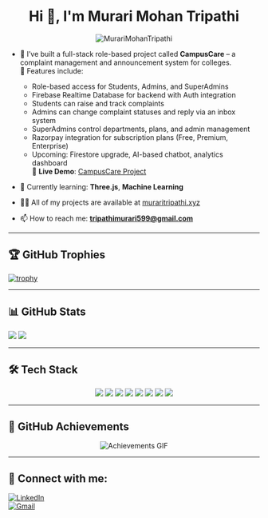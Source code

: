 <h1 align="center">Hi 👋, I'm Murari Mohan Tripathi</h1>
<p align="center">
  <img src="https://komarev.com/ghpvc/?username=MurariMohanTripathi&label=Profile%20views&color=0e75b6&style=flat" alt="MurariMohanTripathi" />
</p>

- 🔭 I’ve built a full-stack role-based project called **CampusCare** – a complaint management and announcement system for colleges.  
  🚀 Features include:
  - Role-based access for Students, Admins, and SuperAdmins  
  - Firebase Realtime Database for backend with Auth integration  
  - Students can raise and track complaints  
  - Admins can change complaint statuses and reply via an inbox system  
  - SuperAdmins control departments, plans, and admin management  
  - Razorpay integration for subscription plans (Free, Premium, Enterprise)  
  - Upcoming: Firestore upgrade, AI-based chatbot, analytics dashboard  
  🔗 **Live Demo**: [CampusCare Project](https://players-e502c.web.app/)

- 🌱 Currently learning: **Three.js**, **Machine Learning**  
- 👨‍💻 All of my projects are available at [muraritripathi.xyz](https://muraritripathi.xyz)  
- 📫 How to reach me: **tripathimurari599@gmail.com**

---

## 🏆 GitHub Trophies
[![trophy](https://github-profile-trophy.vercel.app/?username=MurariMohanTripathi&theme=gruvbox&column=7)](https://github.com/ryo-ma/github-profile-trophy)

---

## 📊 GitHub Stats
![](https://github-readme-stats.vercel.app/api?username=MurariMohanTripathi&show_icons=true&theme=radical)
![](https://github-readme-stats.vercel.app/api/top-langs/?username=MurariMohanTripathi&layout=compact&theme=radical)

---

## 🛠️ Tech Stack
<p align="center">
  <img src="https://img.shields.io/badge/Java-ED8B00?style=for-the-badge&logo=java&logoColor=white"/>
  <img src="https://img.shields.io/badge/Firebase-FFCA28?style=for-the-badge&logo=firebase&logoColor=black"/>
  <img src="https://img.shields.io/badge/React-61DAFB?style=for-the-badge&logo=react&logoColor=black"/>
  <img src="https://img.shields.io/badge/Tailwind_CSS-38B2AC?style=for-the-badge&logo=tailwind-css&logoColor=white"/>
  <img src="https://img.shields.io/badge/Bootstrap-563D7C?style=for-the-badge&logo=bootstrap&logoColor=white"/>
  <img src="https://img.shields.io/badge/Razorpay-02042B?style=for-the-badge&logo=razorpay&logoColor=white"/>
  <img src="https://img.shields.io/badge/Three.js-000000?style=for-the-badge&logo=three.js&logoColor=white"/>
  <img src="https://img.shields.io/badge/Machine%20Learning-0078D4?style=for-the-badge&logo=python&logoColor=white"/>
</p>

---

## 🧠 GitHub Achievements
<p align="center">
  <img src="https://github.com/MurariMohanTripathi/MurariMohanTripathi/raw/main/assets/achievements.gif" alt="Achievements GIF" />
</p>

---

## 💼 Connect with me:
[![LinkedIn](https://img.shields.io/badge/-LinkedIn-blue?style=for-the-badge&logo=linkedin&logoColor=white)](https://www.linkedin.com/in/murarimohantripathi/)  
[![Gmail](https://img.shields.io/badge/-Gmail-red?style=for-the-badge&logo=gmail&logoColor=white)](mailto:tripathimurari599@gmail.com)
